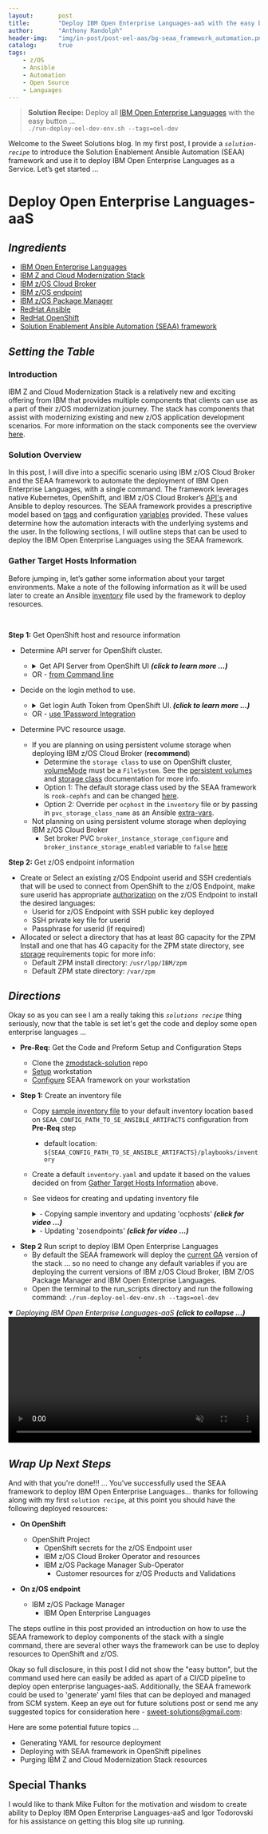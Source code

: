 ```yaml
---
layout:       post
title:        "Deploy IBM Open Enterprise Languages-aaS with the easy button ..."
author:       "Anthony Randolph"
header-img:   "img/in-post/post-oel-aas/bg-seaa_framework_automation.png"
catalog:      true
tags:
    - z/OS
    - Ansible
    - Automation
    - Open Source
    - Languages
---
```

<!-- > Bash on z/OS
![image](https://upload.wikimedia.org/wikipedia/commons/8/82/Gnu-bash-logo.svg) -->

> **Solution Recipe:** Deploy all [IBM Open Enterprise Languages](https://www.ibm.com/docs/en/cloud-paks/z-modernization-stack/2023.2?topic=enhance-zos-applications-open-enterprise-languages) with the easy button ... <br>  ```./run-deploy-oel-dev-env.sh --tags=oel-dev```

Welcome to the Sweet Solutions blog. In my first post, I provide a _`solution-recipe`_ to introduce the Solution Enablement Ansible Automation (SEAA) framework and use it to deploy IBM Open Enterprise Languages as a Service. Let’s get started …
<!--Welcome to the sweet solutions blog, in this my first posts, I provide a _`solution-recipe`_ to introduce the Solution Enablement Ansible Automation (SEAA) framework and use it to deploy IBM Open Enterprise Languages as a Service. Let's get started ...-->

<!-- 
Welcome to the sweet solutions blog page, this is my first posts, my goal is to create post and solutions that will help you in your modernization journey. In this post I will provide a solution-recipe to introduce the Solution Enablement Ansible Automation (SEAA) framework and use it to deploy IBM Open Enterprise Languages as a Service. Let’s get started  -->
# Deploy Open Enterprise Languages-aaS
## _Ingredients_
   - [IBM Open Enterprise Languages](https://www.ibm.com/docs/en/cloud-paks/z-modernization-stack/2023.2?topic=enhance-zos-applications-open-enterprise-languages)
   - [IBM Z and Cloud Modernization Stack](https://www.ibm.com/docs/en/cloud-paks/z-modernization-stack)
   - [IBM z/OS Cloud Broker](https://www.ibm.com/docs/en/cloud-paks/z-modernization-stack/2023.2?topic=broker-zos-cloud-release-notes)
   - [IBM z/OS endpoint](https://www.ibm.com/products/zos)
   - [IBM z/OS Package Manager](https://www.ibm.com/docs/en/cloud-paks/z-modernization-stack/2023.2?topic=manager-release-notes)
   - [RedHat Ansible](https://www.ansible.com/)
   - [RedHat OpenShift](https://www.redhat.com/en/technologies/cloud-computing/openshift)
   - [Solution Enablement Ansible Automation (SEAA) framework](https://github.com/IBM/zmodstack-solutions/blob/main/docs/guide/README.md)
   
   <!-- https://www.ibm.com/docs/en/cloud-paks/z-modernization-stack/2023.2?topic=develop-zos-applications-wazi -->
## _Setting the Table_
### Introduction
IBM Z and Cloud Modernization Stack is a relatively new and exciting offering from IBM that provides multiple components that clients can use as a part of their z/OS modernization journey. The stack has components that assist with modernizing existing and new z/OS application development scenarios. For more information on the stack components see the overview [here](https://www.ibm.com/docs/en/cloud-paks/z-modernization-stack/2023.2?topic=overview).
<!--IBM Z and Cloud Modernization Stack is a relatively new and exciting offering from IBM that provides multiple components that clients can use as a part of their z/OS modernization journey. The stack has components to assist with modernization existing and new z/OS application development scenarios. For more information on the stacks components see overview [here](https://www.ibm.com/docs/en/cloud-paks/z-modernization-stack/2023.2?topic=overview).-->

 <!-- Here's a brief description of the stack's components: -->

  <!-- 
     **[IBM Wazi](https://www.ibm.com/docs/en/cloud-paks/z-modernization-stack/2023.2?topic=develop-zos-applications-wazi)** - a complete range of products that allow analysis, development, testing and DevOps on z/OS
     **Wazi Analyze** - native cloud application used to analyze z/OS resources and source code usage patterns
     **Wazi Code** - a set of modern development IDEs and technologies used to develop and test z/OS applications
     **Wazi Deploy** - use DevOps to streamline z/OS application development
     **Wazi Sandbox** - z/OS virtual machine for developing and testing z/OS application 
   **[IBM z/OS Connect EE v3](https://www.ibm.com/docs/en/cloud-paks/z-modernization-stack/2023.2?topic=access-z-assets-zos-connect)** - design open RESTFUL API's for z/OS assets and systems of record and deploy to containerized z/OS Connect EE operator
    **[IBM z/OS Cloud Broker](https://www.ibm.com/docs/en/cloud-paks/z-modernization-stack/2023.2?topic=automate-zos-resources-provisioning-zos-cloud-broker)** - allows developers to develop and deploy RedHat OpenShift operators and maintain state of resources and assets on z/OS endpoints 
  -->

 <!-- In this blog I will dive into a specific use-case of z/OS Cloud Broker and how to use the SEAA framework to automate the deployment of IBM Open Enterprise Languages.  -->
### Solution Overview  
In this post, I will dive into a specific scenario using IBM z/OS Cloud Broker and the SEAA framework to automate the deployment of IBM Open Enterprise Languages, with a single command. The framework leverages native Kubernetes, OpenShift, and IBM z/OS Cloud Broker’s [API's](https://www.ibm.com/docs/en/cloud-paks/z-modernization-stack/2023.2?topic=azrpzcb-performing-zos-cloud-broker-tasks-via-kubernetes-native-api-calls) and Ansible to deploy resources. The SEAA framework provides a prescriptive model based on [tags](https://github.com/IBM/zmodstack-solutions/blob/main/docs/guide/seaa-tags.md) and configuration [variables](https://github.com/IBM/zmodstack-solutions/blob/main/ibm/seaa/ansible/variables/README.md) provided. These values determine how the automation interacts with the underlying systems and the user. In the following sections, I will outline steps that can be used to deploy the IBM Open Enterprise Languages using the SEAA framework.
 <!--In this post I will dive into a specific scenario using IBM z/OS Cloud Broker and the SEAA framework to automate the deployment of IBM Open Enterprise Languages, with a single command. The framework leverages native Kubernetes, OpenShift and IBM z/OS Cloud Broker's [API's](https://www.ibm.com/docs/en/cloud-paks/z-modernization-stack/2023.2?topic=azrpzcb-performing-zos-cloud-broker-tasks-via-kubernetes-native-api-calls) and Ansible to deploy resources. The SEAA framework provides a prescriptive model based on [tags](https://github.com/IBM/zmodstack-solutions/blob/main/docs/guide/seaa-tags.md) and configuration [variables](https://github.com/IBM/zmodstack-solutions/blob/main/ibm/seaa/ansible/variables/README.md) provided. These values determine how the automation interacts with the underlying systems and a user. In the following sections I will outline steps that can be used to deploy the IBM Open Enterprise Languages using the SEAA framework.-->

 <!-- In this post I will dive into a specific use-case of z/OS Cloud Broker and how to use the SEAA framework to automate the deployment of IBM Open Enterprise Languages. To deploy languages as a service for z/OS endpoints the SEAA framework leverages native Kubernetes, OpenShift and IBM z/OS Cloud Broker’s API’s and Ansible to deploy resources. The SEAA framework provides a prescriptive model based on tags and configuration variables provided. These values determine how the automation interacts with the underlying systems and a user. In the following sections I will outline steps that can be used to deploy the IBM Open Enterprise Languages using the SEAA framework -->
### Gather Target Hosts Information
Before jumping in, let’s gather some information about your target environments. Make a note of the following information as it will be used later to create an Ansible [inventory](https://docs.ansible.com/ansible/latest/inventory_guide/intro_inventory.html) file used by the framework to deploy resources.
<!--Before jumping in let's gather some information about your target environments ... Make note of the following information as it will be used later to create an Ansible [inventory](https://docs.ansible.com/ansible/latest/inventory_guide/intro_inventory.html) file used by the framework to deploy resources.--> <br/>

**Step 1:** Get OpenShift host and resource information
- Determine API server for OpenShift cluster.
  - <details>
    <summary>Get API Server from OpenShift UI <i><strong> (click to learn more ...) </strong></i> </summary>
    <div class="video-container">
      <video controls autoplay loop muted style="width: 100%;">
      <source src="https://localhost:4000/sweet-solutions/img/in-post/post-oel-aas/ocpabout.mp4" type="video/mp4">
      </video>
    </div>
    </details> 
  - OR - [from Command line](https://github.com/IBM/zmodstack-solutions/blob/main/docs/howto/get-ocp-api-server.md)
    
- Decide on the login method to use.
  - <details>
    <summary>Get login Auth Token from OpenShift UI.<i><strong> (click to learn more ...) </strong></i> </summary>
    <p>If you use this method, copy the token provided, which will be used as the `cluster_auth-token` in the inventory file.</p>
    <div class="video-container">
      <video controls autoplay loop muted style="width: 100%;">
      <source src="https://localhost:4000/sweet-solutions/img/in-post/post-oel-aas/get_ocpauthtoken.mp4" type="video/mp4">
      </video>
    </div>
    </details> 
  - OR - [use 1Password Integration](https://github.com/IBM/zmodstack-solutions/blob/42c1332ae022f9712695b495d27321731ca2f570/docs/howto/integrate-with-1password-cli.md)

- Determine PVC resource usage.
  - If you are planning on using persistent volume storage when deploying IBM z/OS Cloud Broker (**recommend**) 
    -  Determine the `storage class` to use on OpenShift cluster, [volumeMode](https://kubernetes.io/docs/concepts/storage/persistent-volumes/#binding-block-volumes) must be a `FileSystem`. See the [persistent volumes](https://kubernetes.io/docs/concepts/storage/persistent-volumes/) and [storage class](https://kubernetes.io/docs/concepts/storage/storage-classes/) documentation for more info. 
    -  Option 1: The default storage class used by the SEAA framework is `rook-cephfs` and can be changed [here](https://github.com/IBM/zmodstack-solutions/blob/main/ibm/seaa/ansible/variables/defaults/ocp.yaml). 
    -  Option 2: Override per `ocphost` in the `inventory` file or by passing in `pvc_storage_class_name` as an Ansible [extra-vars](https://github.com/IBM/zmodstack-solutions/blob/main/ibm/seaa/ansible/variables/README.md#ansible-extra-vars).
  - Not planning on using persistent volume storage when deploying IBM z/OS Cloud Broker
    - Set broker PVC `broker_instance_storage_configure` and `broker_instance_storage_enabled` variable to `false` [here](https://github.com/IBM/zmodstack-solutions/blob/42c1332ae022f9712695b495d27321731ca2f570/ibm/seaa/ansible/variables/defaults/zoscb.yaml)

**Step 2:** Get z/OS endpoint information
- Create or Select an existing z/OS Endpoint userid and SSH credentials that will be used to connect from OpenShift to the z/OS Endpoint, make sure userid has appropriate [authorization](https://www.ibm.com/docs/en/cloud-paks/z-modernization-stack/2023.2?topic=planning-access-control-requirements-zos) on the z/OS Endpoint to install the desired languages: 
  - Userid for z/OS Endpoint with SSH public key deployed
  - SSH private key file for userid
  - Passphrase for userid (if required)  
- Allocated or select a directory that has at least 8G capacity for the ZPM Install and one that has 4G capacity for the ZPM state directory, see [storage](https://www.ibm.com/docs/en/cloud-paks/z-modernization-stack/2023.2?topic=planning-system-requirements#z-os-storage) requirements topic for more info: 
  - Default ZPM install directory: `/usr/lpp/IBM/zpm`
  - Default ZPM state directory: `/var/zpm`

## _Directions_
 Okay so as you can see I am a really taking this _`solutions recipe`_ thing seriously, now that the table is set let's get the code and deploy some open enterprise languages ...
 
- **Pre-Req:** Get the Code and Preform Setup and Configuration Steps
  - Clone the [zmodstack-solution](https://github.com/IBM/zmodstack-solutions) repo
  - [Setup](https://github.com/IBM/zmodstack-solutions/blob/main/docs/setup/get-started-workstation.md) workstation
  - [Configure](https://github.com/IBM/zmodstack-solutions/blob/main/docs/guide/configure-seaa.md) SEAA framework on your workstation

- **Step 1:** Create an inventory file
  - Copy [sample inventory file](https://github.com/IBM/zmodstack-solutions/blob/main/ibm/seaa/ansible/playbooks/inventory/sample-inventory.yaml) to your default inventory location based on `SEAA_CONFIG_PATH_TO_SE_ANSIBLE_ARTIFACTS` configuration from **Pre-Req** step
    - default location: `${SEAA_CONFIG_PATH_TO_SE_ANSIBLE_ARTIFACTS}/playbooks/inventory`
  - Create a default `inventory.yaml` and update it based on the values decided on from [Gather Target Hosts Information](http://localhost:4000/sweet-solutions/2023/06/29/oel-aas/#planning-target-openshift-and-zos-endpoint-hosts) above.
  
  - See videos for creating and updating inventory file
    <details>
      <summary>- Copying sample inventory and updating 'ocphosts'<i><strong> (click for video ...) </strong></i> </summary>
      <div class="video-container">
        <video controls autoplay loop muted style="width: 100%;">
        <source src="http://localhost:4000/sweet-solutions/img/in-post/post-oel-aas/config_inventory1.mp4" type="video/mp4">
        </video>
      </div>
      </details> 

    <details>
      <summary>- Updating 'zosendpoints'<i><strong> (click for video ...) </strong></i> </summary>
      <div class="video-container">
        <video controls autoplay loop muted style="width: 100%;">
        <source src="http://localhost:4000/sweet-solutions/img/in-post/post-oel-aas/config_inventory2.mp4" type="video/mp4">
        </video>     
      </div>
      </details> 

<!-- ### Deploy OEL -->
- **Step 2** Run script to deploy IBM Open Enterprise Languages
  - By default the SEAA framework will deploy the [current GA](https://github.com/IBM/z-and-cloud-modernization-stack-community) version of the stack ... so no need to change any default variables if you are deploying the current versions of IBM z/OS Cloud Broker, IBM Z/OS Package Manager and IBM Open Enterprise Languages.
  - Open the terminal to the run_scripts directory and run the following command: 
    `./run-deploy-oel-dev-env.sh --tags=oel-dev`
  
<details open>
    <summary> <i>Deploying IBM Open Enterprise Languages-aaS</i> <i><strong> (click to collapse ...) </strong></i> </summary>
    <!-- <summary> <i>./run-deploy-oel-dev-env.sh --tags=oel-dev</i></summary> -->
  
  
  <div class="video-container">
    <video controls autoplay loop muted style="width: 100%;">
    <!-- <source src="http://localhost:4000/sweet-solutions/img/in-post/post-oel-aas/seaa_oel_deploy_final_web.mp4" type="video/webm"> -->
        <source src="http://localhost:4000/sweet-solutions/img/in-post/post-oel-aas/seaa_oel_deploy_final.mp4" type="video/mp4">
    </video>
  </div>
</details>

## _Wrap Up Next Steps_
And with that you're done!!! ... You've successfully used the SEAA framework to deploy IBM Open Enterprise Languages... thanks for following along with my first `solution recipe`, at this point you should have the following deployed resources:

- **On OpenShift**
  - OpenShift Project
    - OpenShift secrets for the z/OS Endpoint user
    - IBM z/OS Cloud Broker Operator and resources
    - IBM z/OS Package Manager Sub-Operator
      - Customer resources for z/OS Products and Validations 

- **On z/OS endpoint**
  - IBM z/OS Package Manager
    - IBM Open Enterprise Languages

The steps outline in this post provided an introduction on how to use the SEAA framework to deploy components of the stack with a single command, there are several other ways the framework can be use to deploy resources to OpenShift and z/OS. 

Okay so full disclosure, in this post I did not show the "easy button", but the command used here can easily be added as apart of a CI/CD pipeline to deploy open enterprise languages-aaS. Additionally, the SEAA framework could be used to 'generate' yaml files that can be deployed and managed from SCM system. Keep an eye out for future solutions post or send me any suggested topics for consideration here - sweet-solutions@gmail.com:

Here are some potential future topics ...
 - Generating YAML for resource deployment
 - Deploying with SEAA framework in OpenShift pipelines
 - Purging IBM Z and Cloud Modernization Stack resources 
 <!-- - Securing Development on WAZI Sandbox  -->
 <!-- - Develop OpenAPI on OpenShift with z/OS Cloud and Modernization Stack  -->

## Special Thanks
I would like to thank Mike Fulton for the motivation and wisdom to create ability to Deploy IBM Open Enterprise Languages-aaS and Igor Todorovski for his assistance on getting this blog site up running.
